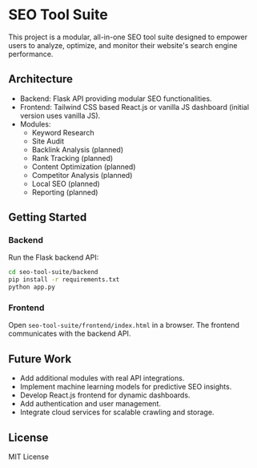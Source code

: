 # SEO Tool Suite

This project is a modular, all-in-one SEO tool suite designed to empower users to analyze, optimize, and monitor their website's search engine performance.

## Architecture

- Backend: Flask API providing modular SEO functionalities.
- Frontend: Tailwind CSS based React.js or vanilla JS dashboard (initial version uses vanilla JS).
- Modules:
  - Keyword Research
  - Site Audit
  - Backlink Analysis (planned)
  - Rank Tracking (planned)
  - Content Optimization (planned)
  - Competitor Analysis (planned)
  - Local SEO (planned)
  - Reporting (planned)

## Getting Started

### Backend

Run the Flask backend API:

```bash
cd seo-tool-suite/backend
pip install -r requirements.txt
python app.py
```

### Frontend

Open `seo-tool-suite/frontend/index.html` in a browser. The frontend communicates with the backend API.

## Future Work

- Add additional modules with real API integrations.
- Implement machine learning models for predictive SEO insights.
- Develop React.js frontend for dynamic dashboards.
- Add authentication and user management.
- Integrate cloud services for scalable crawling and storage.

## License

MIT License
